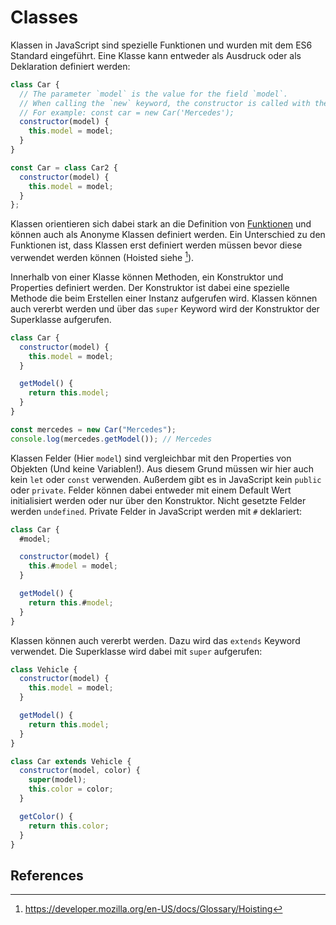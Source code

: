 # Classes

Klassen in JavaScript sind spezielle Funktionen und wurden mit dem ES6 Standard eingeführt. Eine Klasse kann entweder als Ausdruck oder als Deklaration definiert werden:

```js
class Car {
  // The parameter `model` is the value for the field `model`. 
  // When calling the `new` keyword, the constructor is called with the given value.
  // For example: const car = new Car('Mercedes');
  constructor(model) {
    this.model = model;
  }
}

const Car = class Car2 {
  constructor(model) {
    this.model = model;
  }
};
```

Klassen orientieren sich dabei stark an die Definition von [Funktionen](./functions.md) und können auch als Anonyme Klassen definiert werden. Ein Unterschied zu den Funktionen ist, dass Klassen erst definiert werden müssen bevor diese verwendet werden können (Hoisted siehe [^1]).

Innerhalb von einer Klasse können Methoden, ein Konstruktor und Properties definiert werden. Der Konstruktor ist dabei eine spezielle Methode die beim Erstellen einer Instanz aufgerufen wird. Klassen können auch vererbt werden und über das `super` Keyword wird der Konstruktor der Superklasse aufgerufen.

```js
class Car {
  constructor(model) {
    this.model = model;
  }

  getModel() {
    return this.model;
  }
}

const mercedes = new Car("Mercedes");
console.log(mercedes.getModel()); // Mercedes
```

Klassen Felder (Hier `model`) sind vergleichbar mit den Properties von Objekten (Und keine Variablen!). Aus diesem Grund müssen wir hier auch kein `let` oder `const` verwenden. Außerdem gibt es in JavaScript kein `public` oder `private`. Felder können dabei entweder mit einem Default Wert initialisiert werden oder nur über den Konstruktor. Nicht gesetzte Felder werden `undefined`. Private Felder in JavaScript werden mit `#` deklariert:

```js
class Car {
  #model;

  constructor(model) {
    this.#model = model;
  }

  getModel() {
    return this.#model;
  }
}
```

Klassen können auch vererbt werden. Dazu wird das `extends` Keyword verwendet. Die Superklasse wird dabei mit `super` aufgerufen:

```js
class Vehicle {
  constructor(model) {
    this.model = model;
  }

  getModel() {
    return this.model;
  }
}

class Car extends Vehicle {
  constructor(model, color) {
    super(model);
    this.color = color;
  }

  getColor() {
    return this.color;
  }
}
```

## References

[^1]: https://developer.mozilla.org/en-US/docs/Glossary/Hoisting
